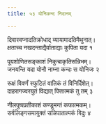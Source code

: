 ```yaml
---
title: ५३ योनिकन्द निदानम्

---
```


दिवास्वप्नादतिक्रोधाद् व्यायामादतिमैथुनात्।  
क्षताच्च नखदन्ताद्यैर्वाताद्याः कुपिता यदा १

पूयशोणितसङ्काशं निकुचाकृतिसन्निभम्।  
जनयन्ति यदा योनौ नाम्ना कन्दः स योनिजः २

रूक्षं विवर्णं स्फुटितं वातिकं तं विनिर्दिशेत्।  
दाहरागज्वरयुतं विद्यात् पित्तात्मकं तु तम् ३

नीलपुष्पप्रतीकाशं कण्डूमन्तं कफात्मकम्।  
सर्वलिङ्गसमायुक्तं सन्निपातात्मकं विदुः ४
